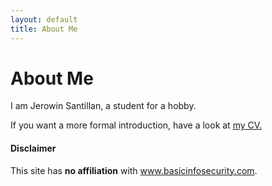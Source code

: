 ```yaml
---
layout: default
title: About Me
---
```

<div class="post">
	<h1 class="pageTitle">About Me</h1>
	<p class="intro">I am Jerowin Santillan, a student for a hobby.</p>
	<p>If you want a more formal introduction, have a look at <a href="https://drive.google.com/open?id=1fracNVZk4xlwWBKSTh1zu5rUK9ZmzIlV">my CV.</a></p>
<div markdown="1">

#### Disclaimer
This site has **no affiliation** with www.basicinfosecurity.com.
</div>
</div>
